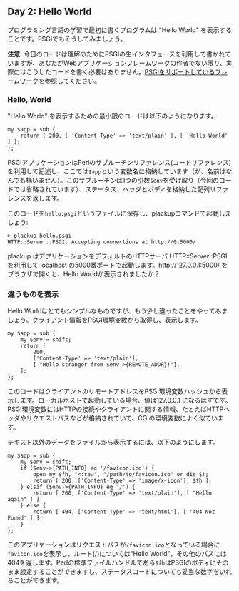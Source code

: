 ## Day 2: Hello World

プログラミング言語の学習で最初に書くプログラムは "Hello World" を表示することです。PSGIでもそうしてみましょう。

**注意:** 今日のコードは理解のためにPSGIの生インタフェースを利用して書かれていますが、あなたがWebアプリケーションフレームワークの作者でない限り、実際にはこうしたコードを書く必要はありません。[PSGIをサポートしているフレームワーク](http://plackperl.org/#frameworks)を参照してください。

### Hello, World

"Hello World" を表示するための最小限のコードは以下のようになります。

    my $app = sub {
        return [ 200, [ 'Content-Type' => 'text/plain' ], [ 'Hello World' ] ];
    };

PSGIアプリケーションはPerlのサブルーチンリファレンス(コードリファレンス)を利用して記述し、ここでは`$app`という変数名に格納しています（が、名前はなんでも構いません）。このサブルーチンは1つの引数`$env`を受け取り（今回のコードでは省略されています）、ステータス、ヘッダとボディを格納した配列リファレンスを返します。

このコードを`hello.psgi`というファイルに保存し、plackupコマンドで起動しましょう:

    > plackup hello.psgi
    HTTP::Server::PSGI: Accepting connections at http://0:5000/

plackup はアプリケーションをデフォルトのHTTPサーバ HTTP::Server::PSGI を利用して localhost の5000番ポートで起動します。http://127.0.0.1:5000/ をブラウザで開くと、Hello Worldが表示されましたか？

### 違うものを表示

Hello Worldはとてもシンプルなものですが、もう少し違ったことをやってみましょう。クライアント情報をPSGI環境変数から取得し、表示します。

    my $app = sub {
        my $env = shift;
        return [
            200, 
            ['Content-Type' => 'text/plain'],
            [ "Hello stranger from $env->{REMOTE_ADDR}!"],
        ];
    };

このコードはクライアントのリモートアドレスをPSGI環境変数ハッシュから表示します。ローカルホストで起動している場合、値は127.0.0.1 になるはずです。PSGI環境変数にはHTTPの接続やクライアントに関する情報、たとえばHTTPヘッダやリクエストパスなどが格納されていて、CGIの環境変数によく似ています。

テキスト以外のデータをファイルから表示するには、以下のようにします。

    my $app = sub {
        my $env = shift;
        if ($env->{PATH_INFO} eq '/favicon.ico') {
            open my $fh, "<:raw", "/path/to/favicon.ico" or die $!;
            return [ 200, ['Content-Type' => 'image/x-icon'], $fh ];
        } elsif ($env->{PATH_INFO} eq '/') {
            return [ 200, ['Content-Type' => 'text/plain'], [ "Hello again" ] ];
        } else {
            return [ 404, ['Content-Type' => 'text/html'], [ '404 Not Found' ] ];
        }
    };

このアプリケーションはリクエストパスが`/favicon.ico`となっている場合に`favicon.ico`を表示し、ルート(/)については"Hello World"、その他のパスには404を返します。Perlの標準ファイルハンドルである`$fh`はPSGIのボディにそのまま設定することができますし、ステータスコードについても妥当な数字をいれることができます。
